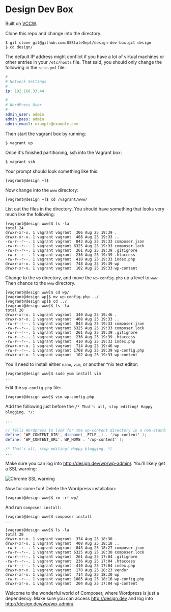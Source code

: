 # Design Dev Box

Built on [VCCW](http://vccw.cc/).

Clone this repo and change into the directory:

```
$ git clone git@github.com:USStateDept/design-dev-box.git design
$ cd design/
```

The default IP address might conflict if you have a lot of virtual machines or
other entries in your `/etc/hosts` file. That said, you should only change the
following in the `site.yml` file:

```yml
#
# Network Settings
#
ip: 192.168.33.44

#
# WordPress User
#
admin_user: admin
admin_pass: admin
admin_email: example@example.com
```

Then start the vagrant box by running:

```
$ vagrant up
```

Once it's finished partitioning, ssh into the Vagrant box:

```
$ vagrant ssh
```

Your prompt should look something like this:

```
[vagrant@design ~]$
```

Now change into the `www` directory:

```
[vagrant@design ~]$ cd /vagrant/www/
```

List out the files in the directory. You should have something that looks very much like the following:

```
[vagrant@design www]$ ls -la
total 24
drwxr-xr-x. 1 vagrant vagrant  306 Aug 25 19:39 .
drwxr-xr-x. 1 vagrant vagrant  408 Aug 25 19:33 ..
-rw-r--r--. 1 vagrant vagrant  843 Aug 25 19:33 composer.json
-rw-r--r--. 1 vagrant vagrant 6325 Aug 25 19:33 composer.lock
-rw-r--r--. 1 vagrant vagrant  261 Aug 25 19:39 .gitignore
-rw-r--r--. 1 vagrant vagrant  236 Aug 25 19:39 .htaccess
-rw-r--r--. 1 vagrant vagrant  410 Aug 25 19:33 index.php
drwxr-xr-x. 1 vagrant vagrant  748 Aug 25 19:39 wp
drwxr-xr-x. 1 vagrant vagrant  102 Aug 25 19:33 wp-content
```

Change to the `wp` directory, and move the `wp-config.php` up a level to `www`. Then chance to the `www` directory.

```
[vagrant@design www]$ cd wp/
[vagrant@design wp]$ mv wp-config.php ../
[vagrant@design wp]$ cd ../
[vagrant@design www]$ ls -la
total 28
drwxr-xr-x. 1 vagrant vagrant  340 Aug 25 19:46 .
drwxr-xr-x. 1 vagrant vagrant  408 Aug 25 19:33 ..
-rw-r--r--. 1 vagrant vagrant  843 Aug 25 19:33 composer.json
-rw-r--r--. 1 vagrant vagrant 6325 Aug 25 19:33 composer.lock
-rw-r--r--. 1 vagrant vagrant  261 Aug 25 19:39 .gitignore
-rw-r--r--. 1 vagrant vagrant  236 Aug 25 19:39 .htaccess
-rw-r--r--. 1 vagrant vagrant  410 Aug 25 19:33 index.php
drwxr-xr-x. 1 vagrant vagrant  714 Aug 25 19:46 wp
-rw-r--r--. 1 vagrant vagrant 1768 Aug 25 19:39 wp-config.php
drwxr-xr-x. 1 vagrant vagrant  102 Aug 25 19:33 wp-content
```

You'll need to install either `nano`, `vim`, or another \*nix text editor:

```
[vagrant@design www]$ sudo yum install vim
...

```

Edit the `wp-config.php` file:
```
[vagrant@design www]$ vim wp-config.php
```

Add the following just before the `/* That's all, stop editing! Happy blogging. */`:

```java
...

// Tells Wordpress to look for the wp-content directory in a non-standard location
define( 'WP_CONTENT_DIR', dirname(__FILE__) . '/wp-content' );
define( 'WP_CONTENT_URL', WP_HOME . '/wp-content' );

/* That's all, stop editing! Happy blogging. */
...
```

Make sure you can log into http://design.dev/wp/wp-admin/. You'll likely get a SSL warning:

![Chrome SSL warning](https://github.com/USStateDept/design-dev-box/blob/master/sec-warning.gif)

Now for some fun! Delete the Wordpress installation:

```
[vagrant@design www]$ rm -rf wp/
```

And run `composer install`:

```
[vagrant@design www]$ composer install
...

[vagrant@design www]$ ls -la
total 28
drwxr-xr-x. 1 vagrant vagrant  374 Aug 25 18:30 .
drwxr-xr-x. 1 vagrant vagrant  408 Aug 25 18:18 ..
-rw-r--r--. 1 vagrant vagrant  843 Aug 25 18:27 composer.json
-rw-r--r--. 1 vagrant vagrant 6325 Aug 25 18:30 composer.lock
-rw-r--r--. 1 vagrant vagrant  261 Aug 25 17:04 .gitignore
-rw-r--r--. 1 vagrant vagrant  236 Aug 25 17:04 .htaccess
-rw-r--r--. 1 vagrant vagrant  410 Aug 25 17:04 index.php
drwxr-xr-x. 1 vagrant vagrant  170 Aug 25 18:23 vendor
drwxr-xr-x. 1 vagrant vagrant  714 Aug 25 18:30 wp
-rw-r--r--. 1 vagrant vagrant 1885 Aug 25 18:16 wp-config.php
drwxr-xr-x. 1 vagrant vagrant  204 Aug 25 17:04 wp-content
```

Welcome to the wonderful world of Composer, where Wordpress is just a dependency. Make sure you can access http://design.dev and log into http://design.dev/wp/wp-admin/.
